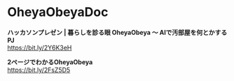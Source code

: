 # OheyaObeyaDoc

**ハッカソンプレゼン | 暮らしを診る眼 OheyaObeya 〜 AIで汚部屋を何とかするPJ**   
https://bit.ly/2Y6K3eH   
   
**2ページでわかるOheyaObeya**   
https://bit.ly/2FsZ5D5   
